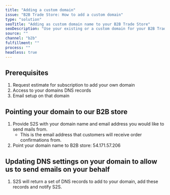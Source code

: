 ```yaml
---
title: "Adding a custom domain"
issue: "B2B Trade Store: How to add a custom domain"
type: "solution"
seoTitle: "Adding as custom domain name to your B2B Trade Store"
seoDescription: "Use your existing or a custom domain for your B2B Trade Store"
source: ""
channel: "b2b"
fulfillment: ""
process: ""
headless: true
---
```


## Prerequisites

1. Request estimate for subscription to add your own domain 
2. Access to your domains DNS records
2. Email setup on that domain

## Pointing your domain to our B2B store

1. Provide S2S with your domain name and email address you would like to send mails from.
    - This is the email address that customers will receive order confirmations from.
2. Point your domain name to B2B store: 54.171.57.206

## Updating DNS settings on your domain to allow us to send emails on your behalf

1. S2S will return a set of DNS records to add to your domain, add these records and notify S2S.